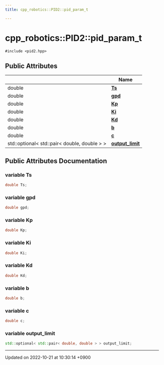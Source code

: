 ```yaml
---
title: cpp_robotics::PID2::pid_param_t

---
```


# cpp_robotics::PID2::pid_param_t






`#include <pid2.hpp>`

## Public Attributes

|                | Name           |
| -------------- | -------------- |
| double | **[Ts](/cpp_robotics/doxybook/Classes/structcpp__robotics_1_1PID2_1_1pid__param__t/#variable-ts)**  |
| double | **[gpd](/cpp_robotics/doxybook/Classes/structcpp__robotics_1_1PID2_1_1pid__param__t/#variable-gpd)**  |
| double | **[Kp](/cpp_robotics/doxybook/Classes/structcpp__robotics_1_1PID2_1_1pid__param__t/#variable-kp)**  |
| double | **[Ki](/cpp_robotics/doxybook/Classes/structcpp__robotics_1_1PID2_1_1pid__param__t/#variable-ki)**  |
| double | **[Kd](/cpp_robotics/doxybook/Classes/structcpp__robotics_1_1PID2_1_1pid__param__t/#variable-kd)**  |
| double | **[b](/cpp_robotics/doxybook/Classes/structcpp__robotics_1_1PID2_1_1pid__param__t/#variable-b)**  |
| double | **[c](/cpp_robotics/doxybook/Classes/structcpp__robotics_1_1PID2_1_1pid__param__t/#variable-c)**  |
| std::optional< std::pair< double, double > > | **[output_limit](/cpp_robotics/doxybook/Classes/structcpp__robotics_1_1PID2_1_1pid__param__t/#variable-output-limit)**  |

## Public Attributes Documentation

### variable Ts

```cpp
double Ts;
```


### variable gpd

```cpp
double gpd;
```


### variable Kp

```cpp
double Kp;
```


### variable Ki

```cpp
double Ki;
```


### variable Kd

```cpp
double Kd;
```


### variable b

```cpp
double b;
```


### variable c

```cpp
double c;
```


### variable output_limit

```cpp
std::optional< std::pair< double, double > > output_limit;
```


-------------------------------

Updated on 2022-10-21 at 10:30:14 +0900